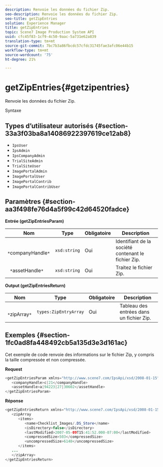 ```yaml
---
description: Renvoie les données du fichier Zip.
seo-description: Renvoie les données du fichier Zip.
seo-title: getZipEntries
solution: Experience Manager
title: getZipEntries
topic: Scene7 Image Production System API
uuid: cfc45f83-1cf9-4c50-9aac-5a731e62a839
translation-type: tm+mt
source-git-commit: 7bc7b3a86fbcdc57cfdc31745fae3afc06e44b15
workflow-type: tm+mt
source-wordcount: '75'
ht-degree: 21%

---
```



# getZipEntries{#getzipentries}

Renvoie les données du fichier Zip.

Syntaxe

## Types d’utilisateur autorisés {#section-33a3f03ba8a14086922397619ce12ab8}

* `IpsUser`
* `IpsAdmin`
* `IpsCompanyAdmin`
* `TrialSiteAdmin`
* `TrialSiteUser`
* `ImagePortalAdmin`
* `ImagePortalUser`
* `ImagePortalContrib`
* `ImagePortalContribUser`

## Paramètres {#section-aa3f498fe76d4a5f99c42d64520fadce}

**Entrée (getZipEntriesParam)**

| Nom | Type | Obligatoire | Description |
|---|---|---|---|
| ` *`companyHandle`*` | `xsd:string` | Oui | Identifiant de la société contenant le fichier Zip. |
| ` *`assetHandle`*` | `xsd:string` | Oui | Traitez le fichier Zip. |

**Output (getZipEntriesReturn)**

| Nom | Type | Obligatoire | Description |
|---|---|---|---|
| ` *`zipArray`*` | `types:ZipEntryArray` | Oui | Tableau des entrées dans un fichier Zip. |

## Exemples {#section-1fc0ad8fa448492cb5a135d3e3d161ac}

Cet exemple de code renvoie des informations sur le fichier Zip, y compris la taille compressée et non compressée.

**Request**

```java
<getZipEntriesParam xmlns="http://www.scene7.com/IpsApi/xsd/2008-01-15">
   <companyHandle>c|21</companyHandle>
   <assetHandle>a|94223|27|30602</assetHandle>
</getZipEntriesParam>
```

**Réponse**

```java
<getZipEntriesReturn xmlns="http://www.scene7.com/IpsApi/xsd/2008-01-15">
   <zipArray
      <items>
         <name>Checklist_Images/.DS_Store</name>
         <isDirectory>false</isDirectory>
         <lastModified>2007-05-09T15:41:52.000-07:00</lastModified>
         <compressedSize>503</compressedSize>
         <uncompressedSize>6148</uncompressedSize>
      </items>
   ...
   </zipArray>
</getZipEntriesReturn>
```


